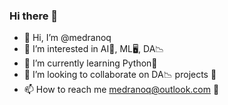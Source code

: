 ### Hi there 👋

- 👋 Hi, I’m @medranoq
- 👀 I’m interested in AI🤖, ML🖥️, DA📉
- 🌱 I’m currently learning Python🐍
- 💞️ I’m looking to collaborate on DA📉 projects 📁
- 📫 How to reach me medranoq@outlook.com 📧

<!---
medranoq/medranoq is a ✨ special ✨ repository because its `README.md` (this file) appears on your GitHub profile.
You can click the Preview link to take a look at your changes.
--->


